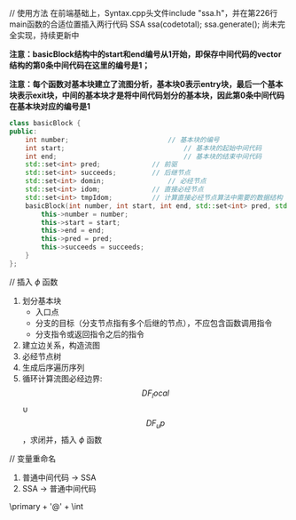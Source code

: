 // 使用方法
在前端基础上，Syntax.cpp头文件include "ssa.h"，并在第226行main函数的合适位置插入两行代码
    SSA ssa(codetotal);
    ssa.generate();
尚未完全实现，持续更新中

**注意：basicBlock结构中的start和end编号从1开始，即保存中间代码的vector结构的第0条中间代码在这里的编号是1；**

**注意：每个函数对基本块建立了流图分析，基本块0表示entry块，最后一个基本块表示exit块，中间的基本块才是将中间代码划分的基本块，因此第0条中间代码在基本块对应的编号是1**

```c++
class basicBlock {
public:
	int number;							// 基本块的编号
	int start;								// 基本块的起始中间代码
	int end;								// 基本块的结束中间代码
	std::set<int> pred;				// 前驱
	std::set<int> succeeds;			// 后继节点
	std::set<int> domin;				// 必经节点
	std::set<int> idom;				// 直接必经节点
	std::set<int> tmpIdom;			// 计算直接必经节点算法中需要的数据结构
	basicBlock(int number, int start, int end, std::set<int> pred, std::set<int> succeeds) {
		this->number = number;
		this->start = start;
		this->end = end;
		this->pred = pred;
		this->succeeds = succeeds;
	}
};
```

// 插入 $\phi$ 函数
1. 划分基本块
    * 入口点
    * 分支的目标（分支节点指有多个后继的节点），不应包含函数调用指令
    * 分支指令或返回指令之后的指令
2. 建立边关系，构造流图
3. 必经节点树
4. 生成后序遍历序列
5. 循环计算流图必经边界: $$DF_local$$ ∪ $$DF_up$$，求闭并，插入 $\phi$ 函数

// 变量重命名
1. 普通中间代码 -> SSA
2. SSA -> 普通中间代码

\primary + '@' + \int